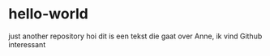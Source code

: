 # hello-world
just another repository
hoi dit is een tekst die gaat over Anne, ik vind Github interessant
